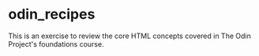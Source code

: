 # odin_recipes

This is an exercise to review the core HTML concepts covered in The Odin Project's foundations course. 
